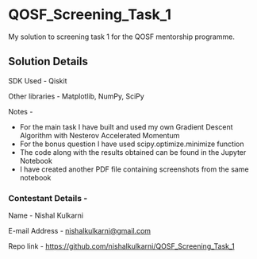# QOSF_Screening_Task_1
My solution to screening task 1 for the QOSF mentorship programme.

## Solution Details
SDK Used - Qiskit

Other libraries - Matplotlib, NumPy, SciPy

Notes -
* For the main task I have built and used my own Gradient Descent Algorithm with Nesterov Accelerated Momentum
* For the bonus question I have used scipy.optimize.minimize function
* The code along with the results obtained can be found in the Jupyter Notebook
* I have created another PDF file containing screenshots from the same notebook

### Contestant Details -

Name - Nishal Kulkarni

E-mail Address - nishalkulkarni@gmail.com

Repo link - https://github.com/nishalkulkarni/QOSF_Screening_Task_1
